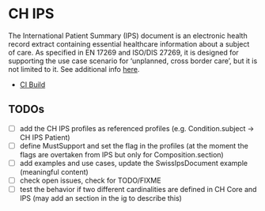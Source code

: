 # CH IPS

The International Patient Summary (IPS) document is an electronic health record extract containing essential healthcare information about a subject of care. As specified in EN 17269 and ISO/DIS 27269, it is designed for supporting the use case scenario for ‘unplanned, cross border care’, but it is not limited to it. See additional info [here](https://build.fhir.org/ig/HL7/fhir-ips/).

* [CI Build](https://build.fhir.org/ig/hl7ch/ch-ips/)

## TODOs
- [ ] add the CH IPS profiles as referenced profiles (e.g. Condition.subject -> CH IPS Patient)
- [ ] define MustSupport and set the flag in the profiles (at the moment the flags are overtaken from IPS but only for Composition.section)
- [ ] add examples and use cases, update the SwissIpsDocument example (meaningful content)
- [ ] check open issues, check for TODO/FIXME
- [ ] test the behavior if two different cardinalities are defined in CH Core and IPS (may add an section in the ig to describe this)
